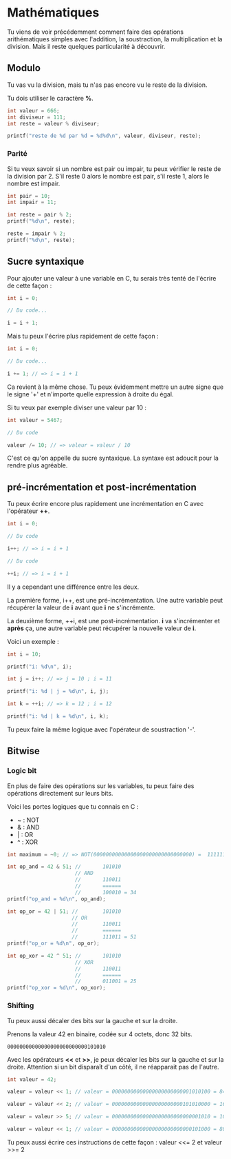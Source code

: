 # Mathématiques

Tu viens de voir précédemment comment faire des opérations arithématiques
simples avec l'addition, la soustraction, la multiplication et la division. Mais
il reste quelques particularité à découvrir.

## Modulo

Tu vas vu la division, mais tu n'as pas encore vu le reste de la division.

Tu dois utiliser le caractère **%**.

```c
int valeur = 666;
int diviseur = 111;
int reste = valeur % diviseur;

printf("reste de %d par %d = %d%d\n", valeur, diviseur, reste);
```

### Parité

Si tu veux savoir si un nombre est pair ou impair, tu peux vérifier le reste de
la division par 2. S'il reste 0 alors le nombre est pair, s'il reste 1, alors
le nombre est impair.

```c
int pair = 10;
int impair = 11;

int reste = pair % 2;
printf("%d\n", reste);

reste = impair % 2;
printf("%d\n", reste);
```

## Sucre syntaxique

Pour ajouter une valeur à une variable en C, tu serais très tenté de l'écrire de
cette façon :

```c
int i = 0;

// Du code...

i = i + 1;
```

Mais tu peux l'écrire plus rapidement de cette façon :

```c
int i = 0;

// Du code...

i += 1; // => i = i + 1
```

Ca revient à la même chose. Tu peux évidemment mettre un autre signe que le
signe '+' et n'importe quelle expression à droite du égal.

Si tu veux par exemple diviser une valeur par 10 :

```c
int valeur = 5467;

// Du code

valeur /= 10; // => valeur = valeur / 10
```

C'est ce qu'on appelle du sucre syntaxique. La syntaxe est adoucit pour la
rendre plus agréable.

## pré-incrémentation et post-incrémentation

Tu peux écrire encore plus rapidement une incrémentation en C avec l'opérateur
**++**.

```c
int i = 0;

// Du code

i++; // => i = i + 1

// Du code

++i; // => i = i + 1
```

Il y a cependant une différence entre les deux.

La première forme, i++, est une pré-incrémentation. Une autre variable peut
récupérer la valeur de **i** avant que **i** ne s'incrémente.

La deuxième forme, ++i, est une post-incrémentation. **i** va s'incrémenter et
**après** ça, une autre variable peut récupérer la nouvelle valeur de **i**.

Voici un exemple :

```c
int i = 10;

printf("i: %d\n", i);

int j = i++; // => j = 10 ; i = 11

printf("i: %d | j = %d\n", i, j);

int k = ++i; // => k = 12 ; i = 12

printf("i: %d | k = %d\n", i, k);
```

Tu peux faire la même logique avec l'opérateur de soustraction '-'.

## Bitwise

### Logic bit

En plus de faire des opérations sur les variables, tu peux faire des opérations
directement sur leurs bits.

Voici les portes logiques que tu connais en C :

* ~ : NOT
* & : AND
* | : OR
* ^ : XOR

```c
int maximum = ~0; // => NOT(00000000000000000000000000000000) =  11111111111111111111111111111111 = 4294967295

int op_and = 42 & 51; //       101010
                      // AND
                      //       110011
                      //       ======
                      //       100010 = 34
printf("op_and = %d\n", op_and);

int op_or = 42 | 51; //        101010
                     // OR
                     //        110011
                     //        ======
                     //        111011 = 51
printf("op_or = %d\n", op_or);

int op_xor = 42 ^ 51; //       101010
                      // XOR
                      //       110011
                      //       ======
                      //       011001 = 25
printf("op_xor = %d\n", op_xor);
```

### Shifting

Tu peux aussi décaler des bits sur la gauche et sur la droite.

Prenons la valeur 42 en binaire, codée sur 4 octets, donc 32 bits.

```text
00000000000000000000000000101010
```

Avec les opérateurs **<<** et **>>**, je peux décaler les bits sur la gauche et
sur la droite. Attention si un bit disparaît d'un côté, il ne réapparait pas de
l'autre.

```c
int valeur = 42;

valeur = valeur << 1; // valeur = 00000000000000000000000001010100 = 84

valeur = valeur << 2; // valeur = 00000000000000000000000101010000 = 168

valeur = valeur >> 5; // valeur = 00000000000000000000000000001010 = 10

valeur = valeur << 1; // valeur = 00000000000000000000000000101000 = 80
```

Tu peux aussi écrire ces instructions de cette façon : valeur <<= 2 et valeur
\>\>= 2
